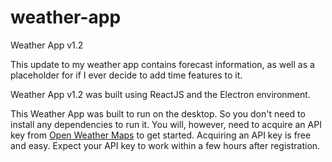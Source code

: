 # weather-app

Weather App v1.2

This update to my weather app contains forecast information, as well as a placeholder for if I ever decide to add time features to it.

Weather App v1.2 was built using ReactJS and the Electron environment.

This Weather App was built to run on the desktop. So you don't need to install any dependencies to run it. You will, however, need to acquire an API key from <a href="http://openweathermap.org/api">Open Weather Maps</a> to get started. Acquiring an API key is free and easy. Expect your API key to work within a few hours after registration.
